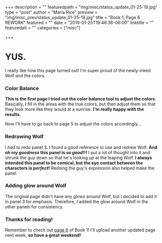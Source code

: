 +++
description = ""
featuredpath = "img/misc/status_update_01-25-19.jpg"
type = "post"
author = "Maria Rice"
preview = "img/misc_prev/status_update_01-25-19.jpg"
title = "Book 1, Page 6 REWORK"
featured = ""
date = "2019-01-25T19:46:36-06:00"
linktitle = ""
featuredalt = ""
categories = ["misc"]

+++

# YUS.

I really like how this page turned out! I'm super proud of the newly-inked Wolf and the colors.

### Color Balance

**This is the first page I tried out the color balance tool to adjust the colors.** Basically, I fill 
in the areas with the true colors, but then adjust them so that they look more like they would 
at a sunrise. **I'm really happy with the results.** 

Now I'll have to go back to page 5 to adjust the colors accordingly...

### Redrawing Wolf 

I _had_ to redo panel 3. I found a good reference to use and redrew Wolf. 
**And oh my _goodness_ this panel is so _good_!!!** I put a lot of thought into it 
and shrunk the guy down so that he's looking _up_ at the leaping Wolf. **I always intended 
this panel to be comical, but the eye contact between the characters is _perfect_!** 
Redoing the guy's expression also helped make the panel. 

### Adding glow around Wolf

The original page didn't have any glows around Wolf, but I decided to add it in panel 3 for emphasis.
Therefore, I added the glow around Wolf in the other panels for consistency. 

### Thanks for reading!

Remember to check out [page 6](https://mcrice123.github.io/morphic/blog/book-1-page-06/) of Book 1! 
I'll upload another updated page next week, **so have a great weekend!**
